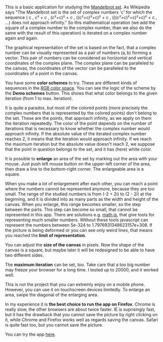 <p>This is a basic application for studying the <a href="http://en.wikipedia.org/wiki/Mandelbrot_set">Mandelbrot set</a>. As Wikipedia says "The Mandelbrot set is the set of complex numbers 'c' for which the sequence ( c , c² + c , (c²+c)² + c , ((c²+c)²+c)² + c , (((c²+c)²+c)²+c)² + c , ...) does not approach infinity." So this mathematical operation (we add the square of a complex number to the complex number, than we also do the same with the result of this operation) is iterated on a complex number again and again.</p> 

<p>The graphical representation of the set is based on the fact, that a complex number can be visually represented as a pair of numbers (a, b) forming a vector. This pair of numbers can be considered as horizontal and vertical coordinates of the complex plane. The complex plane can be paralleled to the canvas, the coordinates of the vector can be paralleled to the coordinates of a point in the canvas.</p>

<p>You have some <strong>color schemes</strong> to try. These are different kinds of sequences in the <a href="http://en.wikipedia.org/wiki/RGB_color_space">RGB color space</a>. You can see the logic of the scheme by the <strong>Demo schemes</strong> button. This shows that what color belongs to the given iteration (from 1 to max. iteration).</p>

<p>It is quite a paradox, but most of the colored points (more precisely the complex numbers that is represented by the colored points) don't belong to the set. These are the points, that approach infinity, as we apply on them the iteration repeatedly. The color of the point depends on the number of iterations that is necessary to know whether the complex number would approach infinity. If the absolute value of the iterated complex number reaches 2, it means that the iteration would approach infinity. If we reach the maximum iteration but the absolute value doesn't reach 2, we suppose that the point in question belongs to the set, and it has (here) white color.</p>

<p>It is possible to <strong>enlarge</strong> an area of the set by marking out the area with your mouse. Just push left mouse button on the upper-left corner of the area, then draw a line to the bottom-right corner. The enlargeable area is a square.</p>

<p>When you make a lot of enlargement after each other, you can reach a point where the numbers cannot be represented anymore, because they are too small. The range of the studied numbers is from (-2 + 2i) to (2 - 2i) at the beginning, and it is divided into as many parts as the width and height of the canvas. When you enlarge, this range becomes smaller, so the step between the parts. This step can become so small, that cannot be represented in this app. There are solutions e.g. <a href="http://mathjs.org/">math.js</a>, that give tools for representing much smaller numbers. Without these tools javascript can represent the numbers between 5e-324 to 1.7976931348623157e+308. If the picture is being deformed or you can see only weird lines, that means you reached the <strong>limit of representation</strong>.</p>

<p>You can adjust the <strong>size of the canvas</strong> in pixels. Now the shape of the canvas is a square, but maybe later it will be redesigned to be able to have two different sides.</p>

<p>The <strong>maximum iteration</strong> can be set, too. Take care that a too big number may freeze your browser for a long time. I tested up to 20000, and it worked well.</p>

<p>This is not the project that you can extremly enjoy on a mobile phone. However, you can use it on touchscreen devices limitedly. To enlarge an area, swipe the diagonal of the enlarging area.</p>

<p>In my experience it is <strong>the best choice to run the app on Firefox</strong>. Chrome is really slow, the other browsers are about twice faster. IE is suprisingly fast, but it has the drawback that you cannot save the picture by right clicking on it, while Chrome and Firefox works well as regards saving the canvas. Safari is quite fast too, but you cannot save the picture.</p>

<p>You can try the app <a href="http://mandel.tompascall.com/">here</a>.</p>

